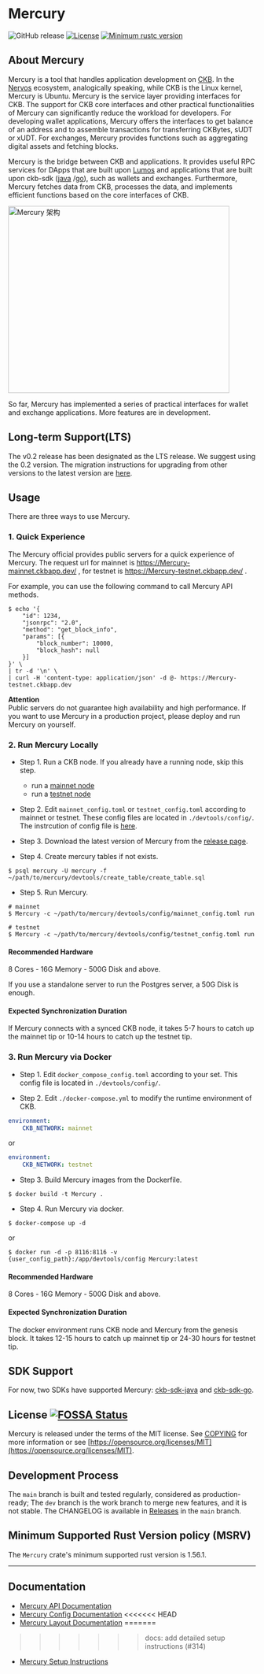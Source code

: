 # Mercury

![GitHub release](https://img.shields.io/github/v/release/nervosnetwork/mercury)
[![License](https://img.shields.io/badge/license-MIT-green.svg)](LICENSE.md)
[![Minimum rustc version](https://img.shields.io/badge/rustc-1.56.1+-informational.svg)](https://github.com/nervosnetwork/mercury/blob/main/rust-toolchain)

## About Mercury

Mercury is a tool that handles application development on [CKB](https://github.com/nervosnetwork/ckb).
In the [Nervos](https://www.nervos.org/) ecosystem, analogically speaking, while CKB is the Linux kernel, Mercury is Ubuntu.
Mercury is the service layer providing interfaces for CKB.
The support for CKB core interfaces and other practical functionalities of Mercury can significantly reduce the workload for developers.
For developing wallet applications, Mercury offers the interfaces to get balance of an address and to assemble transactions for transferring CKBytes, sUDT or xUDT.
For exchanges, Mercury provides functions such as aggregating digital assets and fetching blocks.

Mercury is the bridge between CKB and applications. 
It provides useful RPC services for DApps that are built upon [Lumos](https://github.com/nervosnetwork/lumos) and applications that are built upon ckb-sdk ([java](https://github.com/nervosnetwork/ckb-sdk-java) /[go](https://github.com/nervosnetwork/ckb-sdk-go)), such as wallets and exchanges.
Furthermore, Mercury fetches data from CKB, processes the data, and implements efficient functions based on the core interfaces of CKB.

<img src="https://user-images.githubusercontent.com/32355308/141873786-5ac316b8-c2cc-461b-b8f6-025d025037ba.png" width="450" height="380" alt="Mercury 架构"/>

So far, Mercury has implemented a series of practical interfaces for wallet and exchange applications. More features are in development.

## Long-term Support(LTS)

The v0.2 release has been designated as the LTS release. We suggest using the 0.2 version. The migration instructions for upgrading from other versions to the latest version are [here](docs/migration.md).

## Usage

There are three ways to use Mercury.

### 1. Quick Experience

The Mercury official provides public servers for a quick experience of Mercury.
The request url for mainnet is https://Mercury-mainnet.ckbapp.dev/ , for testnet is https://Mercury-testnet.ckbapp.dev/ .

For example, you can use the following command to call Mercury API methods.

```shell
$ echo '{
    "id": 1234,
    "jsonrpc": "2.0",
    "method": "get_block_info",
    "params": [{
        "block_number": 10000, 
        "block_hash": null
    }]
}' \
| tr -d '\n' \
| curl -H 'content-type: application/json' -d @- https://Mercury-testnet.ckbapp.dev
```

**Attention**  
Public servers do not guarantee high availability and high performance. 
If you want to use Mercury in a production project, please deploy and run Mercury on yourself.

### 2. Run Mercury Locally

- Step 1. Run a CKB node. If you already have a running node, skip this step.
  - run a [mainnet node](https://docs.nervos.org/docs/basics/guides/mainnet)
  - run a [testnet node](https://docs.nervos.org/docs/basics/guides/testnet)

- Step 2. Edit `mainnet_config.toml` or `testnet_config.toml` according to mainnet or testnet. These config files are located in `./devtools/config/`. The instrcution of config file is [here](docs/config.md).

- Step 3. Download the latest version of Mercury from the [release page](https://github.com/nervosnetwork/Mercury/releases).

- Step 4. Create mercury tables if not exists.

```shell
$ psql mercury -U mercury -f ~/path/to/mercury/devtools/create_table/create_table.sql
```

- Step 5. Run Mercury.

```shell
# mainnet
$ Mercury -c ~/path/to/mercury/devtools/config/mainnet_config.toml run

# testnet
$ Mercury -c ~/path/to/mercury/devtools/config/testnet_config.toml run
```

#### Recommended Hardware

8 Cores - 16G Memory - 500G Disk and above.

If you use a standalone server to run the Postgres server, a 50G Disk is enough.

#### Expected Synchronization Duration

If Mercury connects with a synced CKB node, it takes 5-7 hours to catch up the mainnet tip or 10-14 hours to catch up the testnet tip.

### 3. Run Mercury via Docker

- Step 1. Edit `docker_compose_config.toml` according to your set. This config file is located in `./devtools/config/`.

- Step 2. Edit `./docker-compose.yml` to modify the runtime environment of CKB.

```yml
environment:
    CKB_NETWORK: mainnet
```

or

```yml
environment:
    CKB_NETWORK: testnet
```

- Step 3. Build Mercury images from the Dockerfile.

```shell
$ docker build -t Mercury .
```

- Step 4. Run Mercury via docker.

```shell
$ docker-compose up -d
```

or

```shell
$ docker run -d -p 8116:8116 -v {user_config_path}:/app/devtools/config Mercury:latest
```

#### Recommended Hardware

8 Cores - 16G Memory - 500G Disk and above.

#### Expected Synchronization Duration

The docker environment runs CKB node and Mercury from the genesis block. It takes 12-15 hours to catch up mainnet tip or 24-30 hours for testnet tip.

## SDK Support

For now, two SDKs have supported Mercury: [ckb-sdk-java](https://github.com/nervosnetwork/ckb-sdk-java) and [ckb-sdk-go](https://github.com/nervosnetwork/ckb-sdk-go).

## License [![FOSSA Status](https://app.fossa.io/api/projects/git%2Bgithub.com%2Fnervosnetwork%2Fckb.svg?type=shield)](https://app.fossa.io/projects/git%2Bgithub.com%2Fnervosnetwork%2Fckb?ref=badge_shield)

Mercury is released under the terms of the MIT license. See [COPYING](COPYING) for more information or see [https://opensource.org/licenses/MIT](https://opensource.org/licenses/MIT).

## Development Process

The `main` branch is built and tested regularly, considered as production-ready; The `dev` branch is the work branch to merge new features, and it is not stable. The CHANGELOG is available in [Releases](https://github.com/nervosnetwork/Mercury/releases) in the `main` branch.

## Minimum Supported Rust Version policy (MSRV)

The `Mercury` crate's minimum supported rust version is 1.56.1.

---

## Documentation

- [Mercury API Documentation](core/rpc/README.md)
- [Mercury Config Documentation](docs/config.md)
<<<<<<< HEAD
- [Mercury Layout Documentation](docs/layout.md)
=======
>>>>>>> docs: add detailed setup instructions (#314)
- [Mercury Setup Instructions](docs/setup.md)
